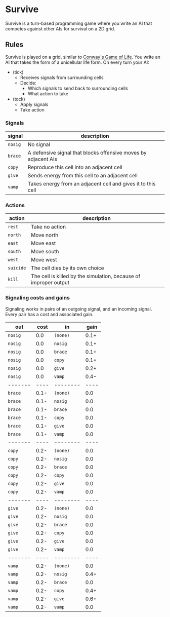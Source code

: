 # Survive

Survive is a turn-based programming game where you write an AI that competes
against other AIs for survival on a 2D grid.

## Rules

Survive is played on a grid, similar to [Conway's Game of Life][1]. You write an
AI that takes the form of a unicellular life form. On every turn your AI:

  - (tick)
    - Receives signals from surrounding cells
    - Decide:
      - Which signals to send back to surrounding cells
      - What action to take
  - (tock)
    - Apply signals
    - Take action

### Signals

| signal    | description                                                     |
| --------- | --------------------------------------------------------------- |
| `nosig`   | No signal                                                       |
| `brace`   | A defensive signal that blocks offensive moves by adjacent AIs  |
| `copy`    | Reproduce this cell into an adjacent cell                       |
| `give`    | Sends energy from this cell to an adjacent cell                 |
| `vamp`    | Takes energy from an adjacent cell and gives it to this cell    |


### Actions

| action    | description                                                     |
| --------- | --------------------------------------------------------------- |
| `rest`    | Take no action                                                  |
| `north`   | Move north                                                      |
| `east`    | Move east                                                       |
| `south`   | Move south                                                      |
| `west`    | Move west                                                       |
| `suicide` | The cell dies by its own choice                                 |
| `kill`    | The cell is killed by the simulation, because of improper output|


### Signaling costs and gains

Signaling works in pairs of an outgoing signal, and an incoming signal. Every
pair has a cost and associated gain.

| out     | cost | in       | gain |
| ------- | ---- | -------- | ---- |
| `nosig` |  0.0 | `(none)` | 0.1+ |
| `nosig` |  0.0 | `nosig`  | 0.1+ |
| `nosig` |  0.0 | `brace`  | 0.1+ |
| `nosig` |  0.0 | `copy`   | 0.1+ |
| `nosig` |  0.0 | `give`   | 0.2+ |
| `nosig` |  0.0 | `vamp`   | 0.4- |
| ------- | ---- | -------- | ---- |
| `brace` | 0.1- | `(none)` | 0.0  |
| `brace` | 0.1- | `nosig`  | 0.0  |
| `brace` | 0.1- | `brace`  | 0.0  |
| `brace` | 0.1- | `copy`   | 0.0  |
| `brace` | 0.1- | `give`   | 0.0  |
| `brace` | 0.1- | `vamp`   | 0.0  |
| ------- | ---- | -------- | ---- |
| `copy`  | 0.2- | `(none)` | 0.0  |
| `copy`  | 0.2- | `nosig`  | 0.0  |
| `copy`  | 0.2- | `brace`  | 0.0  |
| `copy`  | 0.2- | `copy`   | 0.0  |
| `copy`  | 0.2- | `give`   | 0.0  |
| `copy`  | 0.2- | `vamp`   | 0.0  |
| ------- | ---- | -------- | ---- |
| `give`  | 0.2- | `(none)` | 0.0  |
| `give`  | 0.2- | `nosig`  | 0.0  |
| `give`  | 0.2- | `brace`  | 0.0  |
| `give`  | 0.2- | `copy`   | 0.0  |
| `give`  | 0.2- | `give`   | 0.0  |
| `give`  | 0.2- | `vamp`   | 0.0  |
| ------- | ---- | -------- | ---- |
| `vamp`  | 0.2- | `(none)` | 0.0  |
| `vamp`  | 0.2- | `nosig`  | 0.4+ |
| `vamp`  | 0.2- | `brace`  | 0.0  |
| `vamp`  | 0.2- | `copy`   | 0.4+ |
| `vamp`  | 0.2- | `give`   | 0.6+ |
| `vamp`  | 0.2- | `vamp`   | 0.0  |

  [1]: https://en.wikipedia.org/wiki/Conway%27s_Game_of_Life
